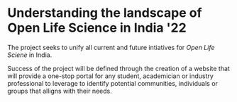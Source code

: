 # Understanding the landscape of Open Life Science in India '22
The project seeks to unify all current and future intiatives for _Open Life Sciene_ in India. 

Success of the project will be defined through the creation of a website that will provide a one-stop portal for any student, academician or industry professional to leverage to identify potential communities, individuals or groups that alligns with their needs. 
